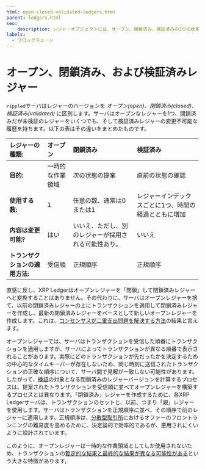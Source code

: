 ```yaml
---
html: open-closed-validated-ledgers.html
parent: ledgers.html
seo:
    description: レジャーオブジェクトには、オープン、閉鎖済み、検証済みの3つの状態があります。
labels:
  - ブロックチェーン
---
```

# オープン、閉鎖済み、および検証済みレジャー

`rippled`サーバはレジャーのバージョンを _オープン(open)_、_閉鎖済み(closed)_、_検証済み(validated)_ に区別します。サーバはオープンなレジャーを1つ、閉鎖済みだが未検証のレジャーをいくつでも、そして検証済みレジャーの変更不可能な履歴を持ちます。以下の表はその違いをまとめたものです。

| レジャーの種類:             | オープン        | 閉鎖済み                                     | 検証済み |
|:--------------------------|:--------------|:--------------------------------------------|:--|
| **目的:**                 | 一時的な作業領域  | 次の状態の提案                                | 直前の状態の確認 |
| **使用する数:**             | 1             | 任意の数、通常は0または1                        | レジャーインデックスごとに1つ、時間の経過とともに増加 |
| **内容は変更可能?**         | はい           | いいえ、ただし、別のレジャーが採用される可能性あり。 | いいえ |
| **トランザクションの適用方法:** | 受信順          | 正規順序                                     | 正規順序 |

直感に反し、XRP Ledgerはオープンレジャーを「閉鎖」して閉鎖済みレジャーへと変換することはありません。その代わりに、サーバはオープンレジャーを捨て、以前の閉鎖済みレジャーの上にトランザクションを適用して閉鎖済みレジャーを作成し、最新の閉鎖済みレジャーをベースとして新しいオープンレジャーを作成します。これは、[コンセンサスが二重支出問題を解決する方法](../consensus-protocol/consensus-principles-and-rules.md#simplifying-the-problem)の結果と言えます。

オープンレジャーでは、サーバはトランザクションを受信した順番にトランザクションを適用しますが、サーバによってトランザクションが異なる順番で表示されることがあります。実際にどのトランザクションが先だったかを決定するための中心的なタイムキーパーが存在しないため、同じ時刻に送信されたトランザクションの正確な順序について、サーバ間で見解が一致しない可能性があります。したがって、[検証](../consensus-protocol/consensus-structure.md#validation)の対象となる閉鎖済みのレジャーバージョンを計算するプロセスは、提案されたトランザクションを受信順に並べてオープンレジャーを構築するプロセスとは異なります。「閉鎖済み」レジャーを作成するために、各XRP Ledgerサーバは、トランザクションのセットと、以前、つまり「親」レジャーを使用します。サーバはトランザクションを正規順序に並べ、その順序で前のレジャーに適用します。正規順序は、[分散型取引所](../tokens/decentralized-exchange/index.md)におけるオファーのフロントランニングの難易度を高めるために、決定論的で効率的であるが、悪用されにくいように設計されています。

このように、オープンレジャーは一時的な作業領域としてしか使用されないため、トランザクションの[暫定的な結果と最終的な結果が異なる可能性がある](../transactions/finality-of-results/index.md)という大きな特徴があります。
